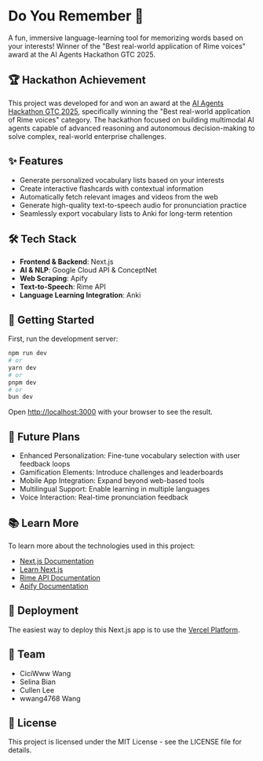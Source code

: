 # Do You Remember 🎯

A fun, immersive language-learning tool for memorizing words based on your interests! Winner of the "Best real-world application of Rime voices" award at the AI Agents Hackathon GTC 2025.

## 🏆 Hackathon Achievement

This project was developed for and won an award at the [AI Agents Hackathon GTC 2025](https://ai-agents-hackathon-gtc.devpost.com/), specifically winning the "Best real-world application of Rime voices" category. The hackathon focused on building multimodal AI agents capable of advanced reasoning and autonomous decision-making to solve complex, real-world enterprise challenges.

## ✨ Features

- Generate personalized vocabulary lists based on your interests
- Create interactive flashcards with contextual information
- Automatically fetch relevant images and videos from the web
- Generate high-quality text-to-speech audio for pronunciation practice
- Seamlessly export vocabulary lists to Anki for long-term retention

## 🛠️ Tech Stack

- **Frontend & Backend**: Next.js
- **AI & NLP**: Google Cloud API & ConceptNet
- **Web Scraping**: Apify
- **Text-to-Speech**: Rime API
- **Language Learning Integration**: Anki

## 🚀 Getting Started

First, run the development server:

```bash
npm run dev
# or
yarn dev
# or
pnpm dev
# or
bun dev
```

Open [http://localhost:3000](http://localhost:3000) with your browser to see the result.

## 🔮 Future Plans

- Enhanced Personalization: Fine-tune vocabulary selection with user feedback loops
- Gamification Elements: Introduce challenges and leaderboards
- Mobile App Integration: Expand beyond web-based tools
- Multilingual Support: Enable learning in multiple languages
- Voice Interaction: Real-time pronunciation feedback

## 📚 Learn More

To learn more about the technologies used in this project:

- [Next.js Documentation](https://nextjs.org/docs)
- [Learn Next.js](https://nextjs.org/learn)
- [Rime API Documentation](https://rime.ai)
- [Apify Documentation](https://docs.apify.com)

## 🚀 Deployment

The easiest way to deploy this Next.js app is to use the [Vercel Platform](https://vercel.com/new?utm_medium=default-template&filter=next.js&utm_source=create-next-app&utm_campaign=create-next-app-readme).

## 👥 Team

- CiciWww Wang
- Selina Bian
- Cullen Lee
- wwang4768 Wang

## 📝 License

This project is licensed under the MIT License - see the LICENSE file for details.
